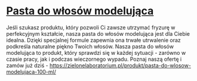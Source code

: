 # [Pasta do włosów modelująca](https://zielonelaboratorium.pl/produkt/pasta-do-wlosow-modelujaca-100-ml/)

Jeśli szukasz produktu, który pozwoli Ci zawsze utrzymać fryzurę w perfekcyjnym kształcie, nasza pasta do włosów modelująca jest dla Ciebie idealna. Dzięki specjalnej formule zapewnia ona trwałe utrwalenie oraz podkreśla naturalne piękno Twoich włosów. Nasza pasta do włosów modelująca to produkt, który sprawdzi się w każdej sytuacji - zarówno w czasie pracy, jak i podczas wieczornego wypadu. Poznaj naszą ofertę i zamów już dziś - https://zielonelaboratorium.pl/produkt/pasta-do-wlosow-modelujaca-100-ml/